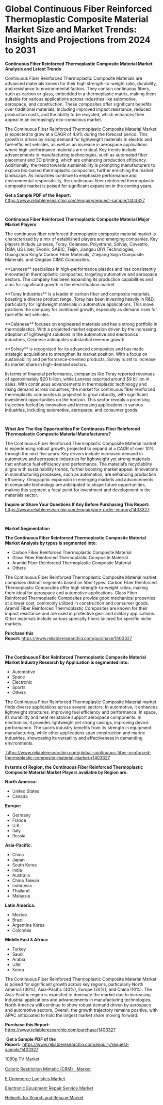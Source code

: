 <p><h1>Global Continuous Fiber Reinforced Thermoplastic Composite Material Market Size and Market Trends: Insights and Projections from 2024 to 2031</h1></p><p><strong>Continuous Fiber Reinforced Thermoplastic Composite Material Market Analysis and Latest Trends</strong></p>
<p><p>Continuous Fiber Reinforced Thermoplastic Composite Materials are advanced materials known for their high strength-to-weight ratio, durability, and resistance to environmental factors. They contain continuous fibers, such as carbon or glass, embedded in a thermoplastic matrix, making them suitable for various applications across industries like automotive, aerospace, and construction. These composites offer significant benefits over traditional materials, including improved impact resistance, reduced production costs, and the ability to be recycled, which enhances their appeal in an increasingly eco-conscious market.</p><p>The Continuous Fiber Reinforced Thermoplastic Composite Material Market is expected to grow at a CAGR of 4.9% during the forecast period. This growth is driven by rising demand for lightweight materials in electric and fuel-efficient vehicles, as well as an increase in aerospace applications where high-performance materials are critical. Key trends include advancements in manufacturing technologies, such as automated fiber placement and 3D printing, which are enhancing production efficiency. Additionally, the trend towards sustainability is prompting manufacturers to explore bio-based thermoplastic composites, further enriching the market landscape. As industries continue to emphasize performance and environmental responsibility, the continuous fiber reinforced thermoplastic composite market is poised for significant expansion in the coming years.</p></p>
<p><strong>Get a Sample PDF of the Report:&nbsp;</strong> <a href="https://www.reliableresearchiq.com/enquiry/request-sample/1403327">https://www.reliableresearchiq.com/enquiry/request-sample/1403327</a></p>
<p>&nbsp;</p>
<p><strong>Continuous Fiber Reinforced Thermoplastic Composite Material Major Market Players</strong></p>
<p><p>The continuous fiber reinforced thermoplastic composite material market is characterized by a mix of established players and emerging companies. Key players include Lanxess, Toray, Celanese, Polystrand, Solvay, Covestro, DSM, US Liner, Evonik, SABIC, Teijin, Jiangsu QIYI Technologies, Guangzhou Kingfa Carbon Fiber Materials, Zhejiang Suijin Composite Materials, and Qingdao CIMC Composites. </p><p>**Lanxess** specializes in high-performance plastics and has consistently innovated in thermoplastic composites, targeting automotive and aerospace sectors. The company has been expanding its production capabilities and aims for significant growth in the electrification market.</p><p>**Toray Industries** is a leader in carbon fiber and composite materials, boasting a diverse product range. Toray has been investing heavily in R&D, particularly for lightweight materials in automotive applications. This move positions the company for continued growth, especially as demand rises for fuel-efficient vehicles.</p><p>**Celanese** focuses on engineered materials and has a strong portfolio in thermoplastics. With a projected market expansion driven by the increasing adoption of lightweight solutions in the automotive and electronics industries, Celanese anticipates substantial revenue growth.</p><p>**Solvay** is recognized for its advanced composites and has made strategic acquisitions to strengthen its market position. With a focus on sustainability and performance-oriented products, Solvay is set to increase its market share in high-demand sectors.</p><p>In terms of financial performance, companies like Toray reported revenues of approximately $20 billion, while Lanxess reported around $9 billion in sales. With continuous advancements in thermoplastic technology and rising demand across industries, the market for continuous fiber reinforced thermoplastic composites is projected to grow robustly, with significant investment opportunities on the horizon. This sector reveals a promising trajectory fueled by innovation and increasing applications in various industries, including automotive, aerospace, and consumer goods.</p></p>
<p>&nbsp;</p>
<p><strong>What Are The Key Opportunities For Continuous Fiber Reinforced Thermoplastic Composite Material Manufacturers?</strong></p>
<p><p>The Continuous Fiber Reinforced Thermoplastic Composite Material market is experiencing robust growth, projected to expand at a CAGR of over 10% through the next five years. Key drivers include increased demand in automotive and aerospace industries for lightweight yet strong materials that enhance fuel efficiency and performance. The material’s recyclability aligns with sustainability trends, further boosting market appeal. Innovations in manufacturing processes, such as automation, are enhancing production efficiency. Geographic expansion in emerging markets and advancements in composite technology are anticipated to shape future opportunities, making this segment a focal point for investment and development in the materials sector.</p></p>
<p><strong>Inquire or Share Your Questions If Any Before Purchasing This Report:</strong> <a href="https://www.reliableresearchiq.com/enquiry/pre-order-enquiry/1403327">https://www.reliableresearchiq.com/enquiry/pre-order-enquiry/1403327</a></p>
<p>&nbsp;</p>
<p><strong>Market Segmentation</strong></p>
<p><strong>The Continuous Fiber Reinforced Thermoplastic Composite Material Market Analysis by types is segmented into:</strong></p>
<p><ul><li>Carbon Fiber Reinforced Thermoplastic Composite Material</li><li>Glass Fiber Reinforced Thermoplastic Composite Material</li><li>Aramid Fiber Reinforced Thermoplastic Composite Material</li><li>Others</li></ul></p>
<p><p>The Continuous Fiber Reinforced Thermoplastic Composite Material market comprises distinct segments based on fiber types. Carbon Fiber Reinforced Thermoplastic Composites offer high strength-to-weight ratios, making them ideal for aerospace and automotive applications. Glass Fiber Reinforced Thermoplastic Composites provide good mechanical properties at a lower cost, commonly utilized in construction and consumer goods. Aramid Fiber Reinforced Thermoplastic Composites are known for their impact resistance and are used in protective gear and military applications. Other materials include various specialty fibers tailored for specific niche markets.</p></p>
<p><strong>Purchase this Report:&nbsp;</strong><a href="https://www.reliableresearchiq.com/purchase/1403327">https://www.reliableresearchiq.com/purchase/1403327</a></p>
<p>&nbsp;</p>
<p><strong>The Continuous Fiber Reinforced Thermoplastic Composite Material Market Industry Research by Application is segmented into:</strong></p>
<p><ul><li>Automotive</li><li>Space</li><li>Electronic</li><li>Sports</li><li>Others</li></ul></p>
<p><p>The Continuous Fiber Reinforced Thermoplastic Composite Material market finds diverse applications across several sectors. In automotive, it enhances lightweight structures, improving fuel efficiency and performance. In space, its durability and heat resistance support aerospace components. In electronics, it provides lightweight yet strong casings, improving device performance. The sports industry benefits from its strength in equipment manufacturing, while other applications span construction and marine industries, showcasing its versatility and effectiveness in demanding environments.</p></p>
<p><a href="https://www.reliableresearchiq.com/global-continuous-fiber-reinforced-thermoplastic-composite-material-market-r1403327">&nbsp;https://www.reliableresearchiq.com/global-continuous-fiber-reinforced-thermoplastic-composite-material-market-r1403327</a></p>
<p><strong>In terms of Region, the Continuous Fiber Reinforced Thermoplastic Composite Material Market Players available by Region are:</strong></p>
<p>
    <p> <strong> North America: </strong>
        <ul>
            <li>United States</li>
            <li>Canada</li>
        </ul>
        </p> 
    <p> <strong> Europe: </strong>
        <ul>
            <li>Germany</li>
            <li>France</li>
            <li>U.K.</li>
            <li>Italy</li>
            <li>Russia</li>
        </ul>
        </p> 
    <p> <strong> Asia-Pacific: </strong>
        <ul>
            <li>China</li>
            <li>Japan</li>
            <li>South Korea</li>
            <li>India</li>
            <li>Australia</li>
            <li>China Taiwan</li>
            <li>Indonesia</li>
            <li>Thailand</li>
            <li>Malaysia</li>
        </ul>
        </p> 
    <p> <strong> Latin America: </strong>
        <ul>
            <li>Mexico</li>
            <li>Brazil</li>
            <li>Argentina Korea</li>
            <li>Colombia</li>
        </ul>
        </p> 
    <p> <strong> Middle East & Africa: </strong>
        <ul>
            <li>Turkey</li>
            <li>Saudi</li>
            <li>Arabia</li>
            <li>UAE</li>
            <li>Korea</li>
        </ul>
    </p>
    </p>
<p><p>The Continuous Fiber Reinforced Thermoplastic Composite Material Market is poised for significant growth across key regions, particularly North America (30%), Asia-Pacific (40%), Europe (20%), and China (10%). The Asia-Pacific region is expected to dominate the market due to increasing industrial applications and advancements in manufacturing technologies. North America will continue to show robust demand driven by aerospace and automotive sectors. Overall, the growth trajectory remains positive, with APAC anticipated to hold the largest market share moving forward.</p></p>
<p><strong>Purchase this Report: </strong><a href="https://www.reliableresearchiq.com/purchase/1403327">https://www.reliableresearchiq.com/purchase/1403327</a></p>
<p>&nbsp;<strong>Get a Sample PDF of the Report:&nbsp;&nbsp;</strong><a href="https://www.reliableresearchiq.com/enquiry/request-sample/1403327">https://www.reliableresearchiq.com/enquiry/request-sample/1403327</a></p>
<p><strong></strong></p>
<p><p><a href="https://issuu.com/reportprime-2/docs/1080p-tv-market-size-2030.pptx_baf0f4b263d163">1080p TV Market</a></p><p><a href="https://medium.com/@jonatanjast75/unveiling-market-trends-global-caloric-restriction-mimetic-crm-market-growth-and-regional-61f76cd59108?postPublishedType=repub">Caloric Restriction Mimetic (CRM） Market</a></p><p><a href="https://www.linkedin.com/pulse/what-growth-opportunities-challenges-e-commerce-logistics-market-hsh8e">E Commerce Logistics Market</a></p><p><a href="https://www.linkedin.com/pulse/global-electronic-equipment-repair-service-market-landscape-mk7qe">Electronic Equipment Repair Service Market</a></p><p><a href="https://medium.com/@jonatanjast75/driving-market-forces-in-the-helmets-for-search-and-rescue-market-market-trends-and-future-266be9ee2062?postPublishedType=repub">Helmets for Search and Rescue Market</a></p></p>